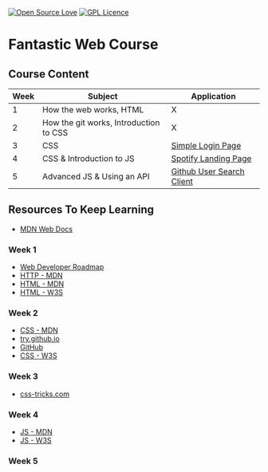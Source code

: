 [![Open Source Love](https://badges.frapsoft.com/os/v3/open-source.png?v=103)](https://github.com/ellerbrock/open-source-badges/) [![GPL Licence](https://badges.frapsoft.com/os/gpl/gpl.png?v=103)](https://opensource.org/licenses/GPL-3.0/)

# Fantastic Web Course

## Course Content

| Week  | Subject                                           | Application                         |
| ----- | ------------------------------------------------- | ----------------------------------- |
| 1     | How the web works, HTML                           | X                                   |
| 2     | How the git works, Introduction to CSS            | X                                   |
| 3     | CSS                                               | [Simple Login Page](../tree/master/Week%203/Simple%20Login%20Page) |
| 4     | CSS & Introduction to JS                          | [Spotify Landing Page](../tree/master/Week%204/Spotify%20Landing%20Page) |
| 5     | Advanced JS & Using an API                        | [Github User Search Client](../tree/master/Week%205/github_user_search_client)|

## Resources To Keep Learning

* [MDN Web Docs](https://developer.mozilla.org/tr/)

### Week 1

* [Web Developer Roadmap](https://github.com/kamranahmedse/developer-roadmap)
* [HTTP - MDN](https://developer.mozilla.org/en-US/docs/Web/HTTP)
* [HTML - MDN](https://developer.mozilla.org/tr/docs/Web/HTML)
* [HTML - W3S](https://www.w3schools.com/html/default.asp)

### Week 2

* [CSS - MDN](https://developer.mozilla.org/tr/docs/Web/CSS)
* [try.github.io](https://try.github.io/)
* [GitHub](https://github.com/)
* [CSS - W3S](https://www.w3schools.com/css/default.asp)

### Week 3

* [css-tricks.com](https://css-tricks.com/)

### Week 4

* [JS - MDN](https://developer.mozilla.org/tr/docs/Web/JavaScript)
* [JS - W3S](https://www.w3schools.com/js/default.asp)

### Week 5
